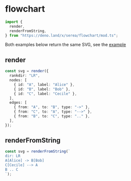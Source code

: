 # flowchart

```ts
import {
  render,
  renderFromString,
} from "https://deno.land/x/serea/flowchart/mod.ts";
```

Both examples below return the same SVG, see the [example](./example.svg)

## render

```ts
const svg = render({
  rankdir: "LR",
  nodes: [
    { id: "A", label: "Alice" },
    { id: "B", label: "Bob" },
    { id: "C", label: "Cecile" },
  ],
  edges: [
    { from: "A", to: "B", type: "->" },
    { from: "C", to: "A", type: "-->" },
    { from: "B", to: "C", type: ".." },
  ],
});
```

## renderFromString

```ts
const svg = renderFromString(`
dir: LR
A[Alice] -> B[Bob]
C[Cecile] --> A
B .. C
`);
```
